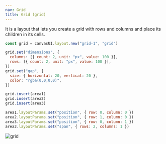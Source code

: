 ```yaml
---
nav: Grid
title: Grid (grid)
---
```


It is a layout that lets you create a grid with rows and columns and place its children in its cells.

```javascript
const grid = canvasUI.layout.new("grid-1", "grid")

grid.set("dimensions", {
  columns: [{ count: 2, unit: "px", value: 100 }],
  rows: [{ count: 2, unit: "px", value: 100 }],
})
grid.set("gap", {
  size: { horizontal: 20, vertical: 20 },
  color: "rgba(0,0,0,0)",
})

grid.insert(area1)
grid.insert(area2)
grid.insert(area3)

area1.layoutParams.set("position", { row: 0, column: 0 })
area2.layoutParams.set("position", { row: 1, column: 0 })
area3.layoutParams.set("position", { row: 0, column: 1 })
area3.layoutParams.set("span", { rows: 2, columns: 1 })
```

![grid](/elements/layouts/grid.svg)
